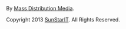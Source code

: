By [Mass Distribution Media](http://massdistributionmedia.com/).

Copyright 2013 [SunStarIT](http://sunstarit.com/). All Rights Reserved. 
